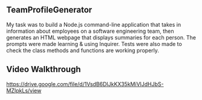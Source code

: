 ## TeamProfileGenerator
My task was to build a Node.js command-line application that takes in information about employees on a software engineering team, then generates an HTML webpage that displays summaries for each person. The prompts were made learning & using Inquirer. Tests were also made to check the class methods and functions are working properly. 

## Video Walkthrough

https://drive.google.com/file/d/1VsdB6DIJkKX35kMiVlJdHJbS-MZIpkLs/view
